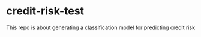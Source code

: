 # credit-risk-test
This repo is about generating a classification model for predicting credit risk 
